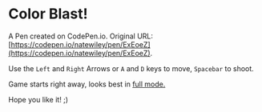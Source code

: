 # Color Blast!

A Pen created on CodePen.io. Original URL: [https://codepen.io/natewiley/pen/ExEoeZ](https://codepen.io/natewiley/pen/ExEoeZ).

Use the `Left` and `Right` Arrows or `A` and `D` keys to move, `Spacebar` to shoot.

Game starts right away, looks best in [full mode.](http://codepen.io/natewiley/full/EGyiF) 

Hope you like it! ;)